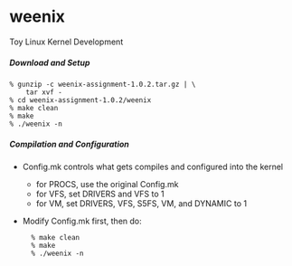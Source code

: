 # weenix
Toy Linux Kernel Development

##### Download and Setup
	% gunzip -c weenix-assignment-1.0.2.tar.gz | \
        tar xvf -
	% cd weenix-assignment-1.0.2/weenix
	% make clean
	% make
	% ./weenix -n

##### Compilation and Configuration
* Config.mk controls what gets compiles and configured into the kernel
	- for PROCS, use the original Config.mk
	- for VFS, set DRIVERS and VFS to 1
	- for VM, set DRIVERS, VFS, S5FS, VM, and DYNAMIC to 1

* Modify Config.mk first, then do:


		% make clean
    	% make
    	% ./weenix -n